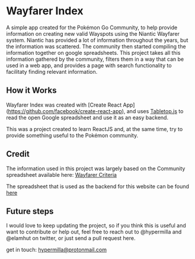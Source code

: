 # Wayfarer Index

A simple app created for the Pokémon Go Community, to help provide information on creating new valid Wayspots using the Niantic Wayfarer system.  Niantic has provided a lot of information throughout the years, but the information was scattered. The community then started compiling the information together on google spreadsheets. This project takes all this information gathered by the community, filters them in a way that can be used in a web app, and provides a page with search functionality to facilitaty finding relevant information. 

## How it Works
Wayfarer Index was created with [Create React App] (https://github.com/facebook/create-react-app), and uses [Tabletop.js](https://github.com/jsoma/tabletop) to read the open Google spreadsheet and use it as an easy backend.

This was a project created to learn ReactJS and, at the same time, try to provide something useful to the Pokémon community.

## Credit
The information used in this project was largely based on the Community spreadsheet available here: [Wayfarer Criteria](https://docs.google.com/spreadsheets/d/1rTfW8UJQ24ynoNLm0vHmOFUF5QNqVQieCvVvhj5ItRU/edit#gid=1978941678)

The spreadsheet that is used as the backend for this website can be found [here](https://docs.google.com/spreadsheets/d/1EIW3AYx5mwvOp4YGU-lySjkf0jflhYoFd47kK_ahFtI)


## Future steps
I would love to keep updating the project, so if you think this is useful and want to contribute or help out, feel free to reach out to @hypermilla and @elamhut on twitter, or just send a pull request here. 

get in touch: 
hypermilla@protonmail.com 
